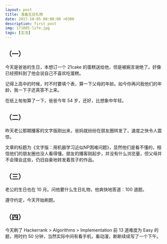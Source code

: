 ```yaml
---
layout: post
title: 准备生日礼物
date: 2017-10-05 00:00:00 +0300
description: first post
img: 171005-life.jpg
tags: [生活]
---
```


## （一）

今天是爸爸的生日，本想订一个 21cake 的蛋糕送给他，但是被婉言谢绝了。好像已经预料到了他会说自己不喜欢吃蛋糕。

记得上高中的时候，时不时要填个表，算一下父母的年龄。如今你再问我他们的年龄，我一下子还真答不上来。

在纸上匆匆算了一下，爸爸今年 54 岁，还好，比想象中年轻。

## （二）

昨天老公那期播客的文字版刚出来，爸妈就纷纷在朋友圈转发了，速度之快令人震惊。

文章的标题为《文字版：用机器学习近似NP困难问题》，显然他们是看不懂的，相信他们的朋友圈也没人看得懂。朋友的播客刚起步，并没有什么浏览量，但父母并不会理会这些，仍旧自豪地转发着孩子的作品。

## （三）

老公的生日也在 10 月。问他要什么生日礼物，他爽快地答道：100 道题。

遵守约定，今天开始刷题。

## （四）

今天刷了 Hackerrank > Algorithms > Implementation 前 13 道难度为 Easy 的题，用时约 50 分钟，当然实际中间有看手机，看动漫，断断续续写了一个下午。

